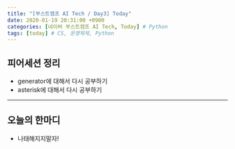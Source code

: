 ```yaml
---
title: "[부스트캠프 AI Tech / Day3] Today"
date: 2020-01-19 20:31:00 +0900
categories: [네이버 부스트캠프 AI Tech, Today] # Python
tags: [today] # CS, 운영체제, Python
---
```



## **피어세션 정리**

- generator에 대해서 다시 공부하기
- asterisk에 대해서 다시 공부하기

---

## **오늘의 한마디**

- 나태해지지말자!
